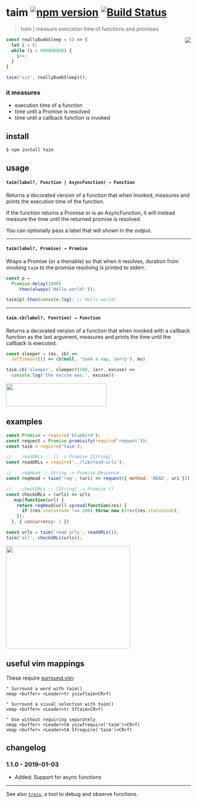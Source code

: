 # taim [![npm version](https://badge.fury.io/js/taim.svg)](https://www.npmjs.com/package/taim) [![Build Status](https://travis-ci.org/raine/taim.svg?branch=master)](https://travis-ci.org/raine/taim)

> tʌɪm | measure execution time of functions and promises

<img align="right" src="https://raw.githubusercontent.com/raine/taim/media/img.png" />

```js
const reallyDumbSleep = () => {
  let i = 0;
  while (i < 900000000) {
    i++;
  }
}

taim('zzz', reallyDumbSleep)();
```

### it measures

- execution time of a function
- time until a Promise is resolved
- time until a callback function is invoked

## install

```sh
$ npm install taim
```

## usage

#### `taim(label?, Function | AsyncFunction) → Function`

Returns a decorated version of a function that when invoked, measures and
prints the execution time of the function.

If the function returns a Promise or is an AsyncFunction, it will instead
measure the time until the returned promise is resolved.

You can optionally pass a label that will shown in the output.

---

#### `taim(label?, Promise) → Promise`

Wraps a Promise (or a thenable) so that when it resolves, duration from
invoking `taim` to the promise resolving is printed to stderr.

```js
const p =
  Promise.delay(1000)
    .then(always('Hello world!'));

taim(p).then(console.log); // Hello world!
```

---

#### `taim.cb(label?, Function) → Function`

Returns a decorated version of a function that when invoked with a callback
function as the last argument, measures and prints the time until the
callback is executed.

```js
const sleeper = (ms, cb) =>
  setTimeout(() => cb(null, 'took a nap, sorry'), ms)

taim.cb('sleeper', sleeper)(500, (err, excuse) =>
  console.log('the excuse was:', excuse))
```

<img src="https://raw.githubusercontent.com/raine/taim/media/sleeper.png" width="274" height="63">

## examples

```js
const Promise = require('bluebird');
const request = Promise.promisify(require('request'));
const taim = require('taim');

//    readURLs :: () -> Promise [String]
const readURLs = require('../lib/read-urls');

//    reqHead :: String -> Promise Response
const reqHead = taim('req', (uri) => request({ method: 'HEAD', uri }));

//    checkURLs :: [String] -> Promise ()
const checkURLs = (urls) => urls
  .map(function(url) {
    return reqHead(url).spread(function(res) {
      if (res.statusCode !== 200) throw new Error(res.statusCode);
    });
  }, { concurrency: 1 })

const urls = taim('read urls', readURLs());
taim('all', checkURLs(urls));
```

<img src="https://raw.githubusercontent.com/raine/taim/media/check-urls.png" width="338" height="279">

## useful vim mappings

These require [surround.vim](https://github.com/tpope/vim-surround):

```viml
" Surround a word with taim()
nmap <buffer> <Leader>tr ysiwftaim<CR>f(

" Surround a visual selection with taim()
vmap <buffer> <Leader>tr Sftaim<CR>f(

" Use without requiring separately
nmap <buffer> <Leader>tA ysiwfrequire('taim')<CR>f(
vmap <buffer> <Leader>tA Sfrequire('taim')<CR>f(
```

## changelog

### 1.1.0 - 2019-01-03

- Added: Support for async functions

---

See also [`treis`][treis], a tool to debug and observe functions.

[treis]: https://github.com/raine/treis
[ramda]: http://ramdajs.com
